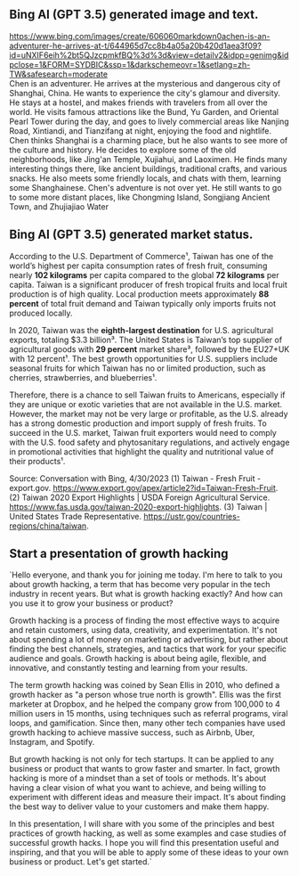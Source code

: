 ## Bing AI (GPT 3.5) generated image and text.
https://www.bing.com/images/create/606060markdown0achen-is-an-adventurer-he-arrives-at-t/644965d7cc8b4a05a20b420d1aea3f09?id=uNXIF6eih%2bt5QJzcpmkfBQ%3d%3d&view=detailv2&idpp=genimg&idpclose=1&FORM=SYDBIC&ssp=1&darkschemeovr=1&setlang=zh-TW&safesearch=moderate
<br> Chen is an adventurer. He arrives at the mysterious and dangerous city of Shanghai, China. He wants to experience the city's glamour and diversity. He stays at a hostel, and makes friends with travelers from all over the world. He visits famous attractions like the Bund, Yu Garden, and Oriental Pearl Tower during the day, and goes to lively commercial areas like Nanjing Road, Xintiandi, and Tianzifang at night, enjoying the food and nightlife. Chen thinks Shanghai is a charming place, but he also wants to see more of the culture and history. He decides to explore some of the old neighborhoods, like Jing'an Temple, Xujiahui, and Laoximen. He finds many interesting things there, like ancient buildings, traditional crafts, and various snacks. He also meets some friendly locals, and chats with them, learning some Shanghainese. Chen's adventure is not over yet. He still wants to go to some more distant places, like Chongming Island, Songjiang Ancient Town, and Zhujiajiao Water 
## Bing AI (GPT 3.5) generated market status.
According to the U.S. Department of Commerce¹, Taiwan has one of the world’s highest per capita consumption rates of fresh fruit, consuming nearly **102 kilograms** per capita compared to the global **72 kilograms** per capita. Taiwan is a significant producer of fresh tropical fruits and local fruit production is of high quality. Local production meets approximately **88 percent** of total fruit demand and Taiwan typically only imports fruits not produced locally.

In 2020, Taiwan was the **eighth-largest destination** for U.S. agricultural exports, totaling $3.3 billion³. The United States is Taiwan’s top supplier of agricultural goods with **29 percent** market share³, followed by the EU27+UK with 12 percent¹. The best growth opportunities for U.S. suppliers include seasonal fruits for which Taiwan has no or limited production, such as cherries, strawberries, and blueberries¹.

Therefore, there is a chance to sell Taiwan fruits to Americans, especially if they are unique or exotic varieties that are not available in the U.S. market. However, the market may not be very large or profitable, as the U.S. already has a strong domestic production and import supply of fresh fruits. To succeed in the U.S. market, Taiwan fruit exporters would need to comply with the U.S. food safety and phytosanitary regulations, and actively engage in promotional activities that highlight the quality and nutritional value of their products¹.

Source: Conversation with Bing, 4/30/2023
(1) Taiwan - Fresh Fruit - export.gov. https://www.export.gov/apex/article2?id=Taiwan-Fresh-Fruit.
(2) Taiwan 2020 Export Highlights | USDA Foreign Agricultural Service. https://www.fas.usda.gov/taiwan-2020-export-highlights.
(3) Taiwan | United States Trade Representative. https://ustr.gov/countries-regions/china/taiwan.

## Start a presentation of growth hacking
`Hello everyone, and thank you for joining me today. I'm here to talk to you about growth hacking, a term that has become very popular in the tech industry in recent years. But what is growth hacking exactly? And how can you use it to grow your business or product?

Growth hacking is a process of finding the most effective ways to acquire and retain customers, using data, creativity, and experimentation. It's not about spending a lot of money on marketing or advertising, but rather about finding the best channels, strategies, and tactics that work for your specific audience and goals. Growth hacking is about being agile, flexible, and innovative, and constantly testing and learning from your results.

The term growth hacking was coined by Sean Ellis in 2010, who defined a growth hacker as "a person whose true north is growth". Ellis was the first marketer at Dropbox, and he helped the company grow from 100,000 to 4 million users in 15 months, using techniques such as referral programs, viral loops, and gamification. Since then, many other tech companies have used growth hacking to achieve massive success, such as Airbnb, Uber, Instagram, and Spotify.

But growth hacking is not only for tech startups. It can be applied to any business or product that wants to grow faster and smarter. In fact, growth hacking is more of a mindset than a set of tools or methods. It's about having a clear vision of what you want to achieve, and being willing to experiment with different ideas and measure their impact. It's about finding the best way to deliver value to your customers and make them happy.

In this presentation, I will share with you some of the principles and best practices of growth hacking, as well as some examples and case studies of successful growth hacks. I hope you will find this presentation useful and inspiring, and that you will be able to apply some of these ideas to your own business or product. Let's get started.`
